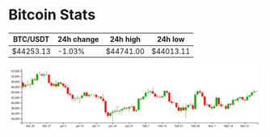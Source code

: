# Bitcoin Stats

BTC/USDT|24h change|24h high|24h low|
|---|---|---|---|
|$44253.13|-1.03%|$44741.00|$44013.11|

<img src="./chart.svg">

